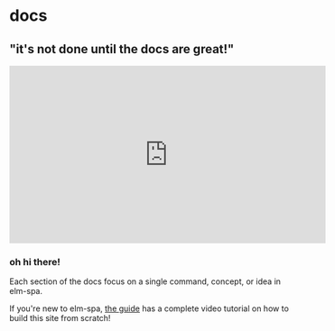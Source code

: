 # docs

## "it's not done until the docs are great!"

<iframe width="560" height="315" src="https://www.youtube.com/embed/JJBeKnUhs3A" frameborder="0" allow="accelerometer; autoplay; encrypted-media; gyroscope; picture-in-picture" allowfullscreen></iframe>


### oh hi there!

Each section of the docs focus on a single command, concept, or idea in elm-spa.

If you're new to elm-spa, [the guide](/guide) has a complete video tutorial on how to build this site from scratch!